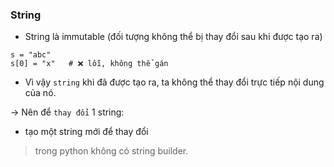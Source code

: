 ### String

- String là immutable (đối tượng không thể bị thay đổi sau khi được tạo ra)
```
s = "abc"
s[0] = "x"   # ❌ lỗi, không thể gán
```

- Vì vậy `string` khi đã được tạo ra, ta không thể thay đổi trực tiếp nội dung của nó.

-> Nên để `thay đổi` 1 string:

- tạo một string mới để thay đổi

> trong python không có string builder.
